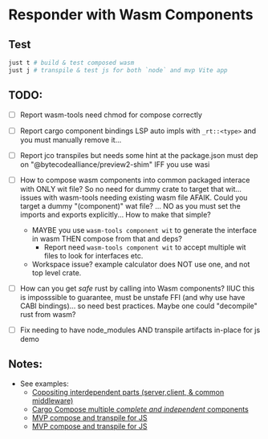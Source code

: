 # Responder with Wasm Components

## Test

```sh
just t # build & test composed wasm
just j # transpile & test js for both `node` and mvp Vite app
```

## TODO:

- [ ] Report wasm-tools need chmod for compose correctly
- [ ] Report cargo component bindings LSP auto impls with `_rt::<type>` and you must manually remove it...
- [ ] Report jco transpiles but needs some hint at the package.json must dep on "@bytecodealliance/preview2-shim" IFF you use wasi

- [ ] How to compose wasm components into common packaged interace with ONLY wit file? So no need for dummy crate to target that wit... issues with wasm-tools needing existing wasm file AFAIK. Could you target a dummy "(component)" wat file? ... NO as you must set the imports and exports explicitly... How to make that simple?
  - MAYBE you use `wasm-tools component wit` to generate the interface in wasm THEN compose from that and deps?
    - Report need `wasm-tools component wit` to accept multiple wit files to look for interfaces etc.
  - Workspace issue? example calculator does NOT use one, and not top level crate.
- [ ] How can you get _safe_ rust by calling into Wasm components? IIUC this is imposssible to guarantee, must be unstafe FFI (and why use have CABI bindings)... so need best practices. Maybe one could "decompile" rust from wasm?
- [ ] Fix needing to have node_modules AND transpile artifacts in-place for js demo

## Notes:

- See examples:
  - [Copositing interdependent parts (server,client, & common middleware)](https://github.com/bytecodealliance/wasm-tools/tree/main/crates/wasm-compose/example/)
  - [Cargo Compose multiple _complete and independent_ components](https://github.com/bytecodealliance/cargo-component/issues/120)
  - [MVP compose and transpile for JS](https://github.com/bytecodealliance/component-docs/pull/100)
  - [MVP compose and transpile for JS](https://github.com/bytecodealliance/cargo-component/tree/main/example)
